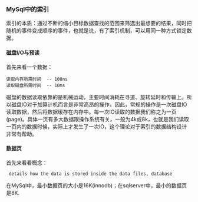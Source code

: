 ### MySql中的索引

索引的本质：通过不断的缩小目标数据查找的范围来筛选出最想要的结果，同时把随机的事件变成顺序的事件，也就是说，有了索引机制，可以用同一种方式锁定数据。<br/>

#### 磁盘I/O与预读
首先来看一个数据：
```
读取内存所需时间  -- 100ns
读取磁盘所需时间  -- 10ms
```
磁盘的数据读取依靠的是机械运动，主要时间消耗在寻道、旋转延时和传输上。所以磁盘IO对于加算计机而言是非常高昂的操作，因此，常规的操作是一次磁盘IO读取数据，然后将数据缓存在内存中。每一次IO读取的数据我们称之为一页(page)。具体一页有多大数据跟操作系统有关，一般为4k或8k，也就是我们读取一页内的数据时候，实际上才发生了一次IO，这个理论对于索引的数据结构设计非常有帮助。

#### 数据页
首先来看看概念：
```
 details how the data is stored inside the data files, database
```
在MySql中，最小数据页的大小是16K(innodb)；在sqlserver中，最小的数据页是8K.<br/>

